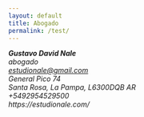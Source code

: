 ```yaml
---  
layout: default
title: Abogado
permalink: /test/
---  
```

<address><div class="vcard">
<!--img style="float: right; margin-left: 5px" src="https://estudionale.com/images/logo.svg" alt="Gustavo Nale" class="photo"/--><strong><span class="fn n">
    <span class="given-name">Gustavo</span>
    <span class="additional-name">David</span>
    <span class="family-name">Nale</span>
    </span></strong><div class="org">abogado</div><a class="email" href="mailto:estudionale@gmail.com">estudionale@gmail.com</a><div class="adr">
    <div class="street-address">General Pico 74</div>
    <span class="locality">Santa Rosa</span>, 
    <span class="region">La Pampa</span>,
    <span class="postal-code">L6300DQB</span>
    <span class="country-name">AR</span>
    </div><div class="tel">+5492954529500</div><div class="url">https://estudionale.com/</div>
<!--p style="font-size: .8em;">This hCard was created by using hCardCreator.com. (<a href="http://hcardcreator.com">more…</a>)</p--></div></address>


<br/>
<br/>
<br/>
<br/>
<br/>

